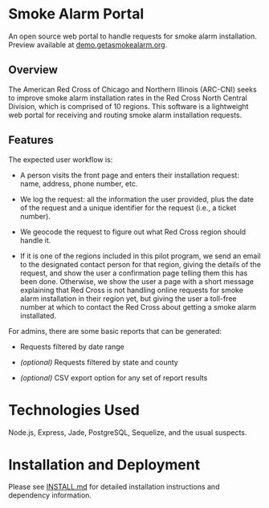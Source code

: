 # Smoke Alarm Portal

An open source web portal to handle requests for smoke alarm
installation.  Preview available at
[demo.getasmokealarm.org](https://demo.getasmokealarm.org/).

## Overview

The American Red Cross of Chicago and Northern Illinois (ARC-CNI)
seeks to improve smoke alarm installation rates in the Red Cross North
Central Division, which is comprised of 10 regions.  This software is
a lightweight web portal for receiving and routing smoke alarm
installation requests.

## Features

The expected user workflow is:

* A person visits the front page and enters their installation request:
  name, address, phone number, etc.

* We log the request: all the information the user provided, plus the
  date of the request and a unique identifier for the request (i.e., a
  ticket number).

* We geocode the request to figure out what Red Cross region should
  handle it.

* If it is one of the regions included in this pilot program, we send
  an email to the designated contact person for that region, giving
  the details of the request, and show the user a confirmation page
  telling them this has been done.  Otherwise, we show the user a page
  with a short message explaining that Red Cross is not handling
  online requests for smoke alarm installation in their region yet,
  but giving the user a toll-free number at which to contact the Red
  Cross about getting a smoke alarm installated.

For admins, there are some basic reports that can be generated:

* Requests filtered by date range

* _(optional)_ Requests filtered by state and county

* _(optional)_ CSV export option for any set of report results

# Technologies Used

Node.js, Express, Jade, PostgreSQL, Sequelize, and the usual suspects.

# Installation and Deployment

Please see [INSTALL.md](INSTALL.md) for detailed installation
instructions and dependency information.
